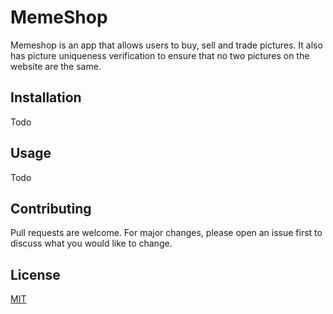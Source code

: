 # MemeShop

Memeshop is an app that allows users to buy, sell and trade pictures. It also has picture uniqueness verification to ensure that no two pictures on the website are the same. 

## Installation

Todo

## Usage

Todo

## Contributing
Pull requests are welcome. For major changes, please open an issue first to discuss what you would like to change.

## License
[MIT](https://choosealicense.com/licenses/mit/)
